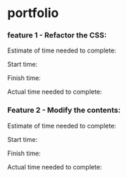 # portfolio

### feature 1 - Refactor the CSS:

Estimate of time needed to complete:

Start time:

Finish time:

Actual time needed to complete:

### Feature 2 - Modify the contents:

Estimate of time needed to complete:

Start time:

Finish time:

Actual time needed to complete:
